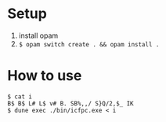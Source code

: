 # Setup
1. install opam
2. `$ opam switch create . && opam install .`


# How to use
```
$ cat i
B$ B$ L# L$ v# B. SB%,,/ S}Q/2,$_ IK
$ dune exec ./bin/icfpc.exe < i
```
